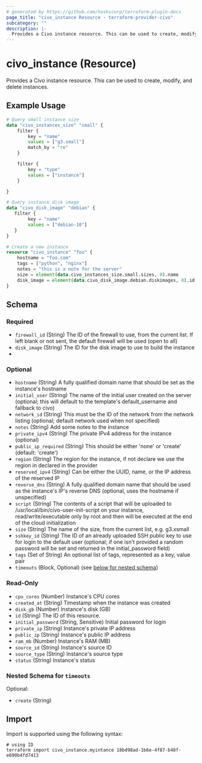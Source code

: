 ```yaml
---
# generated by https://github.com/hashicorp/terraform-plugin-docs
page_title: "civo_instance Resource - terraform-provider-civo"
subcategory: ""
description: |-
  Provides a Civo instance resource. This can be used to create, modify, and delete instances.
---
```


# civo_instance (Resource)

Provides a Civo instance resource. This can be used to create, modify, and delete instances.

## Example Usage

```terraform
# Query small instance size
data "civo_instances_size" "small" {
    filter {
        key = "name"
        values = ["g3.small"]
        match_by = "re"
    }

    filter {
        key = "type"
        values = ["instance"]
    }

}

# Query instance disk image
data "civo_disk_image" "debian" {
   filter {
        key = "name"
        values = ["debian-10"]
   }
}

# Create a new instance
resource "civo_instance" "foo" {
    hostname = "foo.com"
    tags = ["python", "nginx"]
    notes = "this is a note for the server"
    size = element(data.civo_instances_size.small.sizes, 0).name
    disk_image = element(data.civo_disk_image.debian.diskimages, 0).id
}
```

<!-- schema generated by tfplugindocs -->
## Schema

### Required

- `firewall_id` (String) The ID of the firewall to use, from the current list. If left blank or not sent, the default firewall will be used (open to all)
- `disk_image` (String) The ID for the disk image to use to build the instance
- 
### Optional

- `hostname` (String) A fully qualified domain name that should be set as the instance's hostname
- `initial_user` (String) The name of the initial user created on the server (optional; this will default to the template's default_username and fallback to civo)
- `network_id` (String) This must be the ID of the network from the network listing (optional; default network used when not specified)
- `notes` (String) Add some notes to the instance
- `private_ipv4` (String) The private IPv4 address for the instance (optional)
- `public_ip_required` (String) This should be either 'none' or 'create' (default: 'create')
- `region` (String) The region for the instance, if not declare we use the region in declared in the provider
- `reserved_ipv4` (String) Can be either the UUID, name, or the IP address of the reserved IP
- `reverse_dns` (String) A fully qualified domain name that should be used as the instance's IP's reverse DNS (optional, uses the hostname if unspecified)
- `script` (String) The contents of a script that will be uploaded to /usr/local/bin/civo-user-init-script on your instance, read/write/executable only by root and then will be executed at the end of the cloud initialization
- `size` (String) The name of the size, from the current list, e.g. g3.xsmall
- `sshkey_id` (String) The ID of an already uploaded SSH public key to use for login to the default user (optional; if one isn't provided a random password will be set and returned in the initial_password field)
- `tags` (Set of String) An optional list of tags, represented as a key, value pair
- `timeouts` (Block, Optional) (see [below for nested schema](#nestedblock--timeouts))

### Read-Only

- `cpu_cores` (Number) Instance's CPU cores
- `created_at` (String) Timestamp when the instance was created
- `disk_gb` (Number) Instance's disk (GB)
- `id` (String) The ID of this resource.
- `initial_password` (String, Sensitive) Initial password for login
- `private_ip` (String) Instance's private IP address
- `public_ip` (String) Instance's public IP address
- `ram_mb` (Number) Instance's RAM (MB)
- `source_id` (String) Instance's source ID
- `source_type` (String) Instance's source type
- `status` (String) Instance's status

<a id="nestedblock--timeouts"></a>
### Nested Schema for `timeouts`

Optional:

- `create` (String)

## Import

Import is supported using the following syntax:

```shell
# using ID
terraform import civo_instance.myintance 18bd98ad-1b6e-4f87-b48f-e690b4fd7413
```

